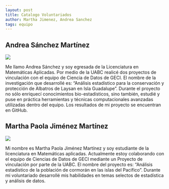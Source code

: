 ```yaml
---
layout: post
title: Catalogo Voluntariados
author: Martha Jimenez, Andrea Sanchez
tags: equipo
---
```

## Andrea Sánchez Martínez
        
<img src="https://www.gravatar.com/avatar/4ef11372a9af32065fd2893c32e93f1e?s=150">

Me llamo Andrea Sánchez y soy egresada de la Licenciatura en Matemáticas Aplicadas. Por medio de la
UABC realicé dos proyectos de vinculación con el equipo de Ciencia de Datos de GECI. El nombre de la
investigación que desarrollé es: “Análisis estadístico para la conservación y protección de Albatros
de Laysan en Isla Guadalupe”. Durante el proyecto no sólo enriquecí conocimientos bio-estadísticos,
sino también, estudié y puse en práctica herramientas y técnicas computacionales avanzadas
utilizadas dentro del equipo. Los resultados de mi proyecto se encuentran en GitHub.

## Martha Paola Jiménez Martínez

 <img src="https://www.gravatar.com/avatar/c1c4f3ec6f19a0ee62ba529f5daaade0?s=150"> </img>

Mi nombre es Martha Paola Jiménez Martínez y soy estudiante de la licenciatura en Matemáticas aplicadas. Actualmente estoy colaborando con el equipo de Ciencias de Datos de GECI mediante un Proyecto de vinculación por parte de la UABC. El nombre del proyecto es:  “Análisis estadístico de la población de cormorán en las islas del Pacifico”. Durante mi voluntariado desarrollé mis habilidades en temas selectos de estadística y análisis de datos.
